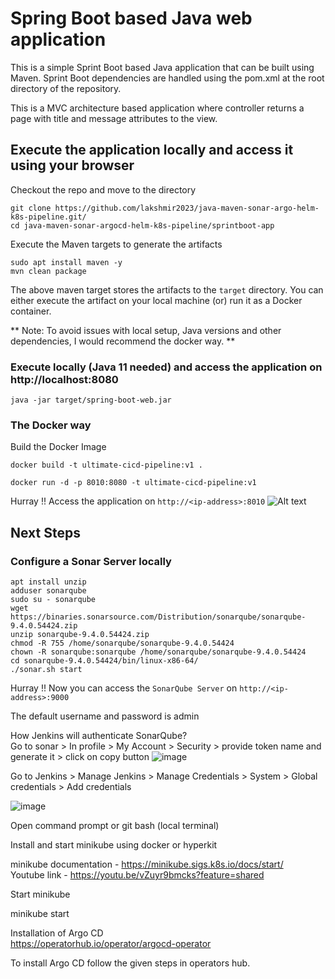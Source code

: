 # Spring Boot based Java web application
 
This is a simple Sprint Boot based Java application that can be built using Maven. Sprint Boot dependencies are handled using the pom.xml at the root directory of the repository.

This is a MVC architecture based application where controller returns a page with title and message attributes to the view.

## Execute the application locally and access it using your browser

Checkout the repo and move to the directory

```
git clone https://github.com/lakshmir2023/java-maven-sonar-argo-helm-k8s-pipeline.git/
cd java-maven-sonar-argocd-helm-k8s-pipeline/sprintboot-app
```

Execute the Maven targets to generate the artifacts

```
sudo apt install maven -y
mvn clean package
```

The above maven target stores the artifacts to the `target` directory. You can either execute the artifact on your local machine
(or) run it as a Docker container.

** Note: To avoid issues with local setup, Java versions and other dependencies, I would recommend the docker way. **


### Execute locally (Java 11 needed) and access the application on http://localhost:8080

```
java -jar target/spring-boot-web.jar
```

### The Docker way

Build the Docker Image

```
docker build -t ultimate-cicd-pipeline:v1 .
```

```
docker run -d -p 8010:8080 -t ultimate-cicd-pipeline:v1
```

Hurray !! Access the application on `http://<ip-address>:8010`
![Alt text](image-1.png)

## Next Steps

### Configure a Sonar Server locally

```
apt install unzip
adduser sonarqube
sudo su - sonarqube
wget https://binaries.sonarsource.com/Distribution/sonarqube/sonarqube-9.4.0.54424.zip
unzip sonarqube-9.4.0.54424.zip
chmod -R 755 /home/sonarqube/sonarqube-9.4.0.54424
chown -R sonarqube:sonarqube /home/sonarqube/sonarqube-9.4.0.54424
cd sonarqube-9.4.0.54424/bin/linux-x86-64/
./sonar.sh start
```

Hurray !! Now you can access the `SonarQube Server` on `http://<ip-address>:9000` 

The default username and password is admin

How Jenkins will authenticate SonarQube?
<br>Go to sonar > In profile > My Account > Security > provide token name and generate it > click on copy button
![image](https://github.com/lakshmir2023/java-maven-sonar-argo-helm-k8s-pipeline/assets/141936877/9f288b02-4d05-45cf-8e70-0642ab06383c)

Go to Jenkins > Manage Jenkins > Manage Credentials > System > Global credentials > Add credentials

![image](https://github.com/lakshmir2023/java-maven-sonar-argo-helm-k8s-pipeline/assets/141936877/518b4c68-6017-4745-b9e0-0c67fa1f81ca)

Open command prompt or git bash (local terminal)

Install and start minikube using docker or hyperkit

minikube documentation - https://minikube.sigs.k8s.io/docs/start/
<br>Youtube link - https://youtu.be/vZuyr9bmcks?feature=shared

Start minikube 

minikube start

Installation of Argo CD<br>
https://operatorhub.io/operator/argocd-operator

To install Argo CD follow the given steps in operators hub.


